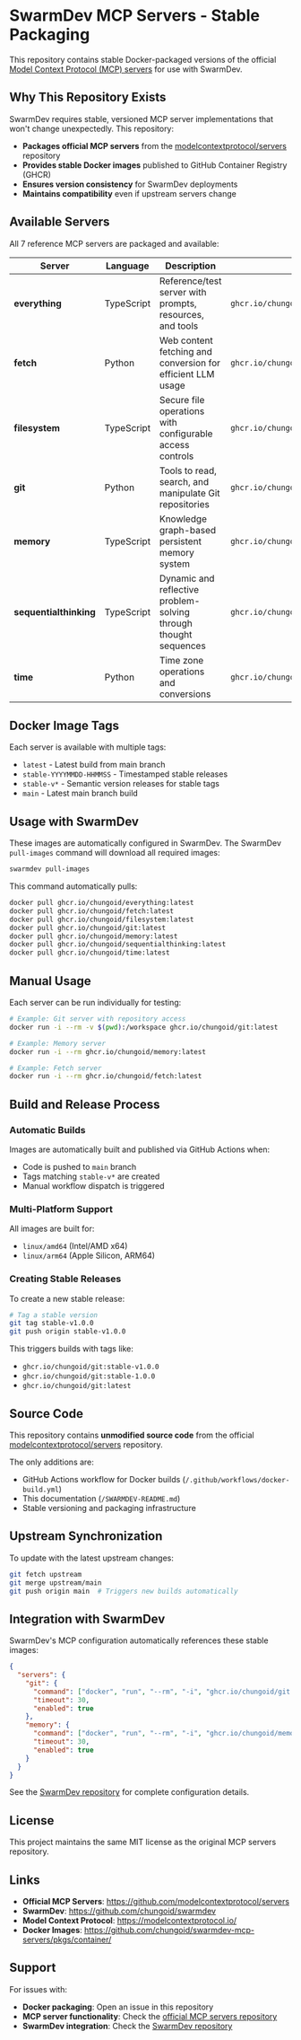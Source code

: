 # SwarmDev MCP Servers - Stable Packaging

This repository contains stable Docker-packaged versions of the official [Model Context Protocol (MCP) servers](https://github.com/modelcontextprotocol/servers) for use with SwarmDev.

## Why This Repository Exists

SwarmDev requires stable, versioned MCP server implementations that won't change unexpectedly. This repository:

- **Packages official MCP servers** from the [modelcontextprotocol/servers](https://github.com/modelcontextprotocol/servers) repository
- **Provides stable Docker images** published to GitHub Container Registry (GHCR)  
- **Ensures version consistency** for SwarmDev deployments
- **Maintains compatibility** even if upstream servers change

## Available Servers

All 7 reference MCP servers are packaged and available:

| Server | Language | Description | Docker Image |
|--------|----------|-------------|--------------|
| **everything** | TypeScript | Reference/test server with prompts, resources, and tools | `ghcr.io/chungoid/everything:latest` |
| **fetch** | Python | Web content fetching and conversion for efficient LLM usage | `ghcr.io/chungoid/fetch:latest` |
| **filesystem** | TypeScript | Secure file operations with configurable access controls | `ghcr.io/chungoid/filesystem:latest` |
| **git** | Python | Tools to read, search, and manipulate Git repositories | `ghcr.io/chungoid/git:latest` |
| **memory** | TypeScript | Knowledge graph-based persistent memory system | `ghcr.io/chungoid/memory:latest` |
| **sequentialthinking** | TypeScript | Dynamic and reflective problem-solving through thought sequences | `ghcr.io/chungoid/sequentialthinking:latest` |
| **time** | Python | Time zone operations and conversions | `ghcr.io/chungoid/time:latest` |

## Docker Image Tags

Each server is available with multiple tags:

- `latest` - Latest build from main branch
- `stable-YYYYMMDD-HHMMSS` - Timestamped stable releases  
- `stable-v*` - Semantic version releases for stable tags
- `main` - Latest main branch build

## Usage with SwarmDev

These images are automatically configured in SwarmDev. The SwarmDev `pull-images` command will download all required images:

```bash
swarmdev pull-images
```

This command automatically pulls:
```bash
docker pull ghcr.io/chungoid/everything:latest
docker pull ghcr.io/chungoid/fetch:latest  
docker pull ghcr.io/chungoid/filesystem:latest
docker pull ghcr.io/chungoid/git:latest
docker pull ghcr.io/chungoid/memory:latest
docker pull ghcr.io/chungoid/sequentialthinking:latest
docker pull ghcr.io/chungoid/time:latest
```

## Manual Usage

Each server can be run individually for testing:

```bash
# Example: Git server with repository access
docker run -i --rm -v $(pwd):/workspace ghcr.io/chungoid/git:latest

# Example: Memory server  
docker run -i --rm ghcr.io/chungoid/memory:latest

# Example: Fetch server
docker run -i --rm ghcr.io/chungoid/fetch:latest
```

## Build and Release Process

### Automatic Builds

Images are automatically built and published via GitHub Actions when:
- Code is pushed to `main` branch 
- Tags matching `stable-v*` are created
- Manual workflow dispatch is triggered

### Multi-Platform Support

All images are built for:
- `linux/amd64` (Intel/AMD x64)
- `linux/arm64` (Apple Silicon, ARM64)

### Creating Stable Releases

To create a new stable release:

```bash
# Tag a stable version
git tag stable-v1.0.0
git push origin stable-v1.0.0
```

This triggers builds with tags like:
- `ghcr.io/chungoid/git:stable-v1.0.0`
- `ghcr.io/chungoid/git:stable-1.0.0` 
- `ghcr.io/chungoid/git:latest`

## Source Code

This repository contains **unmodified source code** from the official [modelcontextprotocol/servers](https://github.com/modelcontextprotocol/servers) repository. 

The only additions are:
- GitHub Actions workflow for Docker builds (`/.github/workflows/docker-build.yml`)
- This documentation (`/SWARMDEV-README.md`)
- Stable versioning and packaging infrastructure

## Upstream Synchronization  

To update with the latest upstream changes:

```bash
git fetch upstream
git merge upstream/main
git push origin main  # Triggers new builds automatically
```

## Integration with SwarmDev

SwarmDev's MCP configuration automatically references these stable images:

```json
{
  "servers": {
    "git": {
      "command": ["docker", "run", "--rm", "-i", "ghcr.io/chungoid/git:latest"],
      "timeout": 30,
      "enabled": true
    },
    "memory": {
      "command": ["docker", "run", "--rm", "-i", "ghcr.io/chungoid/memory:latest"], 
      "timeout": 30,
      "enabled": true
    }
  }
}
```

See the [SwarmDev repository](https://github.com/chungoid/swarmdev) for complete configuration details.

## License

This project maintains the same MIT license as the original MCP servers repository.

## Links

- **Official MCP Servers**: https://github.com/modelcontextprotocol/servers
- **SwarmDev**: https://github.com/chungoid/swarmdev  
- **Model Context Protocol**: https://modelcontextprotocol.io/
- **Docker Images**: https://github.com/chungoid/swarmdev-mcp-servers/pkgs/container/

## Support

For issues with:
- **Docker packaging**: Open an issue in this repository
- **MCP server functionality**: Check the [official MCP servers repository](https://github.com/modelcontextprotocol/servers/issues)
- **SwarmDev integration**: Check the [SwarmDev repository](https://github.com/chungoid/swarmdev/issues) 
